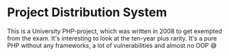 Project Distribution System
===========================

This is a University PHP-project, which was written in 2008 to get exempted from the exam.
It's interesting to look at the ten-year plus rarity. It's a pure PHP without any frameworks,
a lot of vulnerabilities and almost no OOP :sweat_smile:
